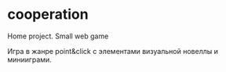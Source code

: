 # cooperation
Home project. Small web game

Игра в жанре point&click с элементами визуальной новеллы и минииграми. 
